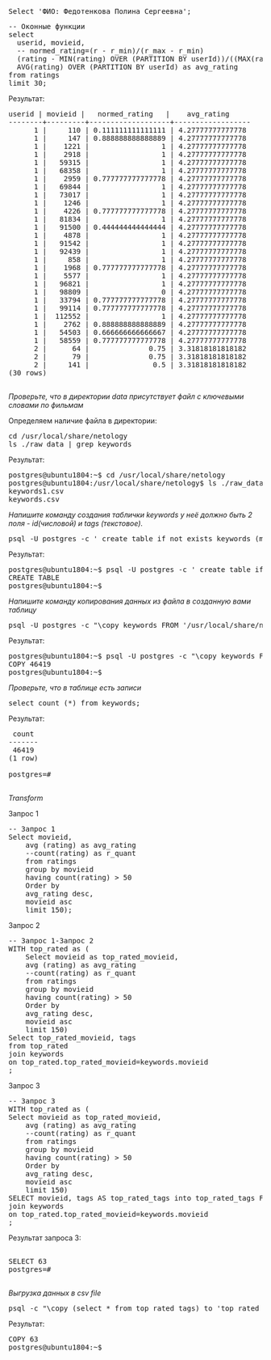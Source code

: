 <pre>
Select 'ФИО: Федотенкова Полина Сергеевна';
</pre>

<pre>
-- Оконные функции
select
  userid, movieid,
  -- normed_rating=(r - r_min)/(r_max - r_min)
  (rating - MIN(rating) OVER (PARTITION BY userId))/((MAX(rating) OVER (PARTITION BY userId)) - MIN(rating) OVER (PARTITION BY userId)) as normed_rating,
  AVG(rating) OVER (PARTITION BY userId) as avg_rating
from ratings
limit 30;
</pre>

Результат:

<pre>
userid | movieid |   normed_rating   |    avg_rating
--------+---------+-------------------+------------------
      1 |     110 | 0.111111111111111 | 4.27777777777778
      1 |     147 | 0.888888888888889 | 4.27777777777778
      1 |    1221 |                 1 | 4.27777777777778
      1 |    2918 |                 1 | 4.27777777777778
      1 |   59315 |                 1 | 4.27777777777778
      1 |   68358 |                 1 | 4.27777777777778
      1 |    2959 | 0.777777777777778 | 4.27777777777778
      1 |   69844 |                 1 | 4.27777777777778
      1 |   73017 |                 1 | 4.27777777777778
      1 |    1246 |                 1 | 4.27777777777778
      1 |    4226 | 0.777777777777778 | 4.27777777777778
      1 |   81834 |                 1 | 4.27777777777778
      1 |   91500 | 0.444444444444444 | 4.27777777777778
      1 |    4878 |                 1 | 4.27777777777778
      1 |   91542 |                 1 | 4.27777777777778
      1 |   92439 |                 1 | 4.27777777777778
      1 |     858 |                 1 | 4.27777777777778
      1 |    1968 | 0.777777777777778 | 4.27777777777778
      1 |    5577 |                 1 | 4.27777777777778
      1 |   96821 |                 1 | 4.27777777777778
      1 |   98809 |                 0 | 4.27777777777778
      1 |   33794 | 0.777777777777778 | 4.27777777777778
      1 |   99114 | 0.777777777777778 | 4.27777777777778
      1 |  112552 |                 1 | 4.27777777777778
      1 |    2762 | 0.888888888888889 | 4.27777777777778
      1 |   54503 | 0.666666666666667 | 4.27777777777778
      1 |   58559 | 0.777777777777778 | 4.27777777777778
      2 |      64 |              0.75 | 3.31818181818182
      2 |      79 |              0.75 | 3.31818181818182
      2 |     141 |               0.5 | 3.31818181818182
(30 rows)

</pre>

*Проверьте, что в директории data присутствует файл с ключевыми словами по фильмам*

Определяем наличие файла в директории:

<pre>
cd /usr/local/share/netology
ls ./raw_data | grep keywords
</pre>

Результат:

<pre>
postgres@ubuntu1804:~$ cd /usr/local/share/netology
postgres@ubuntu1804:/usr/local/share/netology$ ls ./raw_data | grep keywords
keywords1.csv
keywords.csv
</pre>

*Напишите команду создания таблички keywords у неё должно быть 2 поля - id(числовой) и tags (текстовое).*

<pre>
psql -U postgres -c ' create table if not exists keywords (movieid int, tags text);'
</pre>


Результат:

<pre>
postgres@ubuntu1804:~$ psql -U postgres -c ' create table if not exists keywords (movieid int, tags text);'
CREATE TABLE
postgres@ubuntu1804:~$
</pre>

*Напишите команду копирования данных из файла в созданную вами таблицу*

<pre>
psql -U postgres -c "\copy keywords FROM '/usr/local/share/netology/raw_data/keywords.csv' DELIMITER ',' CSV HEADER"
</pre>

Результат:

<pre>
postgres@ubuntu1804:~$ psql -U postgres -c "\copy keywords FROM '/usr/local/share/netology/raw_data/keywords.csv' DELIMITER ',' CSV HEADER"
COPY 46419
postgres@ubuntu1804:~$
</pre>

*Проверьте, что в таблице есть записи*

<pre>
select count (*) from keywords;
</pre>

Результат:

<pre>
 count
-------
 46419
(1 row)

postgres=#

</pre>

*Transform*

Запрос 1
<pre>
-- Запрос 1
Select movieid,
	avg (rating) as avg_rating
	--count(rating) as r_quant
	from ratings
	group by movieid
	having count(rating) > 50
	Order by
	avg_rating desc,
	movieid asc	
	limit 150);
</pre>

Запрос 2
<pre>
-- Запрос 1-Запрос 2
WITH top_rated as (
	Select movieid as top_rated_movieid,
	avg (rating) as avg_rating
	--count(rating) as r_quant
	from ratings
	group by movieid
	having count(rating) > 50
	Order by
	avg_rating desc,
	movieid asc	
	limit 150)
Select top_rated_movieid, tags
from top_rated
join keywords
on top_rated.top_rated_movieid=keywords.movieid
;
</pre>

Запрос 3
<pre>
-- Запрос 3
WITH top_rated as (
Select movieid as top_rated_movieid,
	avg (rating) as avg_rating
	--count(rating) as r_quant
	from ratings
	group by movieid
	having count(rating) > 50
	Order by
	avg_rating desc,
	movieid asc	
	limit 150)
SELECT movieid, tags AS top_rated_tags into top_rated_tags FROM top_rated
join keywords
on top_rated.top_rated_movieid=keywords.movieid
;
</pre>

Результат запроса 3:

<pre>

SELECT 63
postgres=#

</pre>

*Выгрузка данных в csv file*

<pre>
psql -c "\copy (select * from top_rated_tags) to 'top_rated_tags.csv' with csv header delimiter as E'\t';"
</pre>

Результат:

<pre>
COPY 63
postgres@ubuntu1804:~$
</pre>


